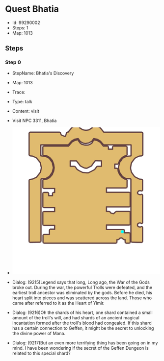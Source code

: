 # Quest Bhatia

- Id: 99290002
- Steps: 1
- Map: 1013

## Steps

### Step 0
- StepName:  Bhatia's Discovery
- Map:  1013
- Trace:  
- Type:  talk
- Content:  visit
- Visit NPC 3311, Bhatia

- ![images/99290002_0.png](images/99290002_0.png)
- Dialog: (9215)Legend says that long, Long ago, the War of the Gods broke out. During the war, the powerful Trolls were defeated, and the earliest troll ancestor was eliminated by the gods. Before he died, his heart split into pieces and was scattered across the land. Those who came after referred to it as the Heart of Yimir. 
- Dialog: (9216)Oh the shards of his heart, one shard contained a small amount of the troll's will, and had shards of an ancient magical incantation formed after the troll's blood had congealed. If this shard has a certain connection to Geffen, it might be the secret to unlocking the divine power of Mana. 
- Dialog: (9217)But an even more terrifying thing has been going on in my mind. I have been wondering if the secret of the Geffen Dungeon is related to this special shard?


